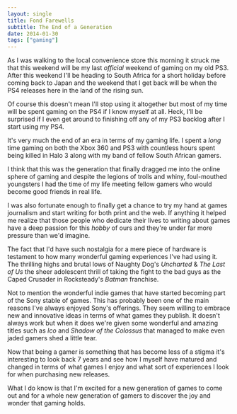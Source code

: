 ```yaml
---
layout: single
title: Fond Farewells
subtitle: The End of a Generation
date: 2014-01-30
tags: ["gaming"]
---
```

As I was walking to the local convenience store this morning it struck me that this weekend will be my last *official* weekend of gaming on my old PS3. After this weekend I'll be heading to South Africa for a short holiday before coming back to Japan and the weekend that I get back will be when the PS4 releases here in the land of the rising sun.

Of course this doesn't mean I'll stop using it altogether but most of my time will be spent gaming on the PS4 if I know myself at all. Heck, I'll be surprised if I even get around to finishing off any of my PS3 backlog after I start using my PS4.

It's very much the end of an era in terms of my gaming life. I spent a _long_ time gaming on both the Xbox 360 and PS3 with countless hours spent being killed in Halo 3 along with my band of fellow South African gamers.

I think that this was the generation that finally dragged me into the online sphere of gaming and despite the legions of trolls and whiny, foul-mouthed youngsters I had the time of my life meeting fellow gamers who would become good friends in real life.

I was also fortunate enough to finally get a chance to try my hand at games journalism and start writing for both print and the web. If anything it helped me realize that those people who dedicate their lives to writing about games have a deep passion for this *hobby* of ours and they're under far more pressure than we'd imagine.

The fact that I'd have such nostalgia for a mere piece of hardware is testament to how many wonderful gaming experiences I've had using it. The thrilling highs and brutal lows of Naughty Dog's _Uncharted_ & _The Last of Us_ the sheer adolescent thrill of taking the fight to the bad guys as the Caped Crusader in Rocksteady's _Batman_ franchise.

Not to mention the wonderful indie games that have started becoming part of the Sony stable of games. This has probably been one of the main reasons I've always enjoyed Sony's offerings. They seem willing to embrace new and innovative ideas in terms of what games they publish. It doesn't always work but when it does we're given some wonderful and amazing titles such as _Ico_ and _Shadow of the Colossus_ that managed to make even jaded gamers shed a little tear.

Now that being a gamer is something that has become less of a stigma it's interesting to look back 7 years and see how I myself have matured and changed in terms of what games I enjoy and what sort of experiences I look for when purchasing new releases.

What I do know is that I'm excited for a new generation of games to come out and for a whole new generation of gamers to discover the joy and wonder that gaming holds.
